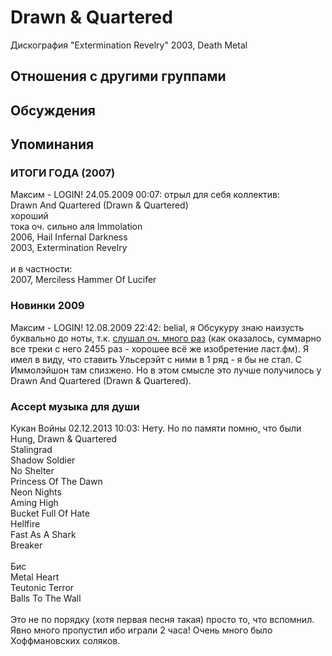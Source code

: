 # Drawn & Quartered

Дискография
"Extermination Revelry" 2003, Death Metal

## Отношения с другими группами


## Обсуждения


## Упоминания

### ИТОГИ ГОДА (2007)

Максим - LOGIN! 24.05.2009 00:07:
отрыл для себя коллектив:<BR>Drawn And Quartered (Drawn & Quartered)<BR>хороший<BR>тока оч. сильно аля Immolation<BR>2006, Hail Infernal Darkness<BR>2003, Extermination Revelry<BR><BR>и в частности:<BR>2007, Merciless Hammer Of Lucifer

### Новинки 2009

Максим - LOGIN! 12.08.2009 22:42:
belial, я Обсукуру знаю наизусть буквально до ноты, т.к. <A HREF="http://www.lastfm.ru/user/MyasoGolovy/library/music/Gorguts" TARGET="_blank">слушал оч. много раз</A> (как оказалось, суммарно все треки с него 2455 раз - хорошее всё же изобретение ласт.фм). Я имел в виду, что ставить Ульсерэйт с ними в 1 ряд  - я бы не стал. C Иммолэйшон там спизжено. Но в этом смысле это лучше получилось у Drawn And Quartered (Drawn & Quartered).

### Accept музыка для души

Кукан Войны 02.12.2013 10:03:
Нету. Но по памяти помню, что были<BR>Hung, Drawn & Quartered<BR>Stalingrad<BR>Shadow Soldier<BR>No Shelter<BR>Princess Of The Dawn<BR>Neon Nights<BR>Aming High<BR>Bucket Full Of Hate<BR>Hellfire<BR>Fast As A Shark<BR>Breaker<BR><BR>Бис<BR>Metal Heart<BR>Teutonic Terror<BR>Balls To The Wall<BR><BR>Это не по порядку (хотя первая песня такая) просто то, что вспомнил. Явно много пропустил ибо играли 2 часа! Очень много было Хоффмановских соляков.


